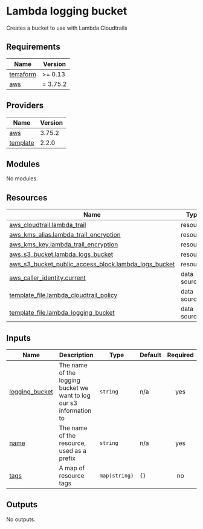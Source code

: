# Lambda logging bucket

Creates a bucket to use with Lambda Cloudtrails

<!-- BEGIN_TF_DOCS -->
## Requirements

| Name | Version |
|------|---------|
| <a name="requirement_terraform"></a> [terraform](#requirement\_terraform) | >= 0.13 |
| <a name="requirement_aws"></a> [aws](#requirement\_aws) | = 3.75.2 |

## Providers

| Name | Version |
|------|---------|
| <a name="provider_aws"></a> [aws](#provider\_aws) | 3.75.2 |
| <a name="provider_template"></a> [template](#provider\_template) | 2.2.0 |

## Modules

No modules.

## Resources

| Name | Type |
|------|------|
| [aws_cloudtrail.lambda_trail](https://registry.terraform.io/providers/hashicorp/aws/3.75.2/docs/resources/cloudtrail) | resource |
| [aws_kms_alias.lambda_trail_encryption](https://registry.terraform.io/providers/hashicorp/aws/3.75.2/docs/resources/kms_alias) | resource |
| [aws_kms_key.lambda_trail_encryption](https://registry.terraform.io/providers/hashicorp/aws/3.75.2/docs/resources/kms_key) | resource |
| [aws_s3_bucket.lambda_logs_bucket](https://registry.terraform.io/providers/hashicorp/aws/3.75.2/docs/resources/s3_bucket) | resource |
| [aws_s3_bucket_public_access_block.lambda_logs_bucket](https://registry.terraform.io/providers/hashicorp/aws/3.75.2/docs/resources/s3_bucket_public_access_block) | resource |
| [aws_caller_identity.current](https://registry.terraform.io/providers/hashicorp/aws/3.75.2/docs/data-sources/caller_identity) | data source |
| [template_file.lambda_cloudtrail_policy](https://registry.terraform.io/providers/hashicorp/template/latest/docs/data-sources/file) | data source |
| [template_file.lambda_logging_bucket](https://registry.terraform.io/providers/hashicorp/template/latest/docs/data-sources/file) | data source |

## Inputs

| Name | Description | Type | Default | Required |
|------|-------------|------|---------|:--------:|
| <a name="input_logging_bucket"></a> [logging\_bucket](#input\_logging\_bucket) | The name of the logging bucket we want to log our s3 information to | `string` | n/a | yes |
| <a name="input_name"></a> [name](#input\_name) | The name of the resource, used as a prefix | `string` | n/a | yes |
| <a name="input_tags"></a> [tags](#input\_tags) | A map of resource tags | `map(string)` | `{}` | no |

## Outputs

No outputs.
<!-- END_TF_DOCS -->
